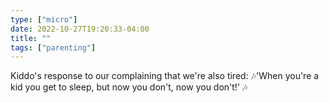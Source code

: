 ```yaml
---
type: ["micro"]
date: 2022-10-27T19:20:33-04:00
title: ""
tags: ["parenting"]
---
```

Kiddo's response to our complaining that we're also tired: 🎶'When you're a kid you get to sleep, but now you don't, now you don't!' 🎶
